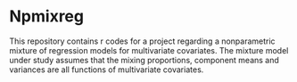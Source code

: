 # Npmixreg
This repository contains r codes for a project regarding a nonparametric mixture of regression models for multivariate covariates. The mixture model under study assumes that the mixing proportions, component means and variances are all functions of multivariate covariates. 
